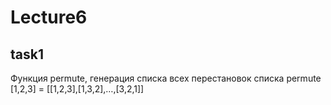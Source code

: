 # Lecture6
## task1
Функция permute, генерация списка всех перестановок списка permute [1,2,3] = [[1,2,3],[1,3,2],…,[3,2,1]]
